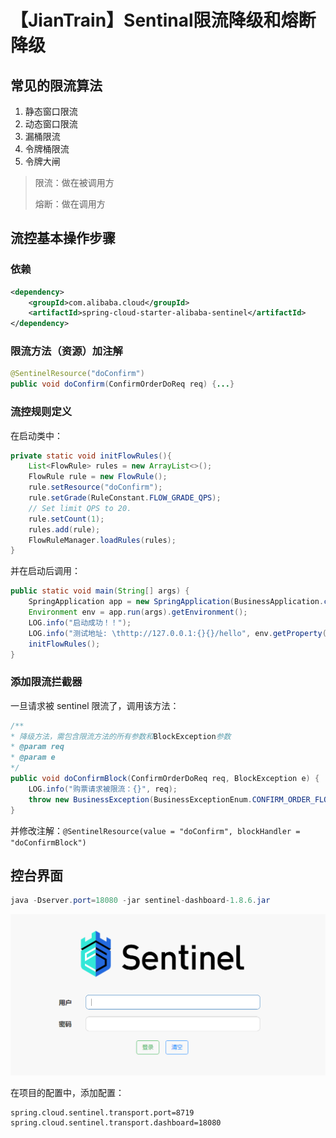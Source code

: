 # 【JianTrain】Sentinal限流降级和熔断降级

## 常见的限流算法

1. 静态窗口限流
2. 动态窗口限流
3. 漏桶限流
4. 令牌桶限流
5. 令牌大闸

> 限流：做在被调用方
>
> 熔断：做在调用方

## 流控基本操作步骤

### 依赖

```XML
<dependency>
    <groupId>com.alibaba.cloud</groupId>
    <artifactId>spring-cloud-starter-alibaba-sentinel</artifactId>
</dependency>
```

### 限流方法（资源）加注解

```JAVA
@SentinelResource("doConfirm")
public void doConfirm(ConfirmOrderDoReq req) {...}
```

### 流控规则定义

在启动类中：

```JAVA
private static void initFlowRules(){
    List<FlowRule> rules = new ArrayList<>();
    FlowRule rule = new FlowRule();
    rule.setResource("doConfirm");
    rule.setGrade(RuleConstant.FLOW_GRADE_QPS);
    // Set limit QPS to 20.
    rule.setCount(1);
    rules.add(rule);
    FlowRuleManager.loadRules(rules);
}
```

并在启动后调用：

```JAVA
public static void main(String[] args) {
    SpringApplication app = new SpringApplication(BusinessApplication.class);
    Environment env = app.run(args).getEnvironment();
    LOG.info("启动成功！！");
    LOG.info("测试地址: \thttp://127.0.0.1:{}{}/hello", env.getProperty("server.port"), env.getProperty("server.servlet.context-path"));
    initFlowRules();
}
```

### 添加限流拦截器

一旦请求被 sentinel 限流了，调用该方法：

```JAVA
/**
* 降级方法，需包含限流方法的所有参数和BlockException参数
* @param req
* @param e
*/
public void doConfirmBlock(ConfirmOrderDoReq req, BlockException e) {
	LOG.info("购票请求被限流：{}", req);
	throw new BusinessException(BusinessExceptionEnum.CONFIRM_ORDER_FLOW_EXCEPTION);
}
```

并修改注解：`@SentinelResource(value = "doConfirm", blockHandler = "doConfirmBlock")`

## 控台界面

```JAVA
java -Dserver.port=18080 -jar sentinel-dashboard-1.8.6.jar
```

![z](./assets/image-20230619143506983.png)

在项目的配置中，添加配置：

```properties
spring.cloud.sentinel.transport.port=8719
spring.cloud.sentinel.transport.dashboard=18080
```

